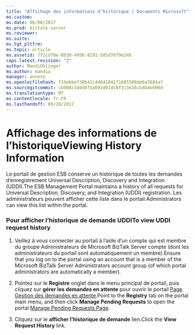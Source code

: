 ```yaml
---
title: "Affichage des informations d’historique | Documents Microsoft"
ms.custom: 
ms.date: 06/08/2017
ms.prod: biztalk-server
ms.reviewer: 
ms.suite: 
ms.tgt_pltfrm: 
ms.topic: article
ms.assetid: 7f2cd70e-8830-4956-8291-585d76f9e24b
caps.latest.revision: "2"
author: MandiOhlinger
ms.author: mandia
manager: anneta
ms.openlocfilehash: f19ebbef38b41c44041841f1605500ab6a3884a7
ms.sourcegitcommit: cb908c540d8f1a692d01dc8f313e16cb4b4e696d
ms.translationtype: MT
ms.contentlocale: fr-FR
ms.lasthandoff: 09/20/2017
---
```

# <a name="viewing-history-information"></a><span data-ttu-id="6fd53-102">Affichage des informations de l’historique</span><span class="sxs-lookup"><span data-stu-id="6fd53-102">Viewing History Information</span></span>
<span data-ttu-id="6fd53-103">Le portail de gestion ESB conserve un historique de toutes les demandes d’enregistrement Universal Description, Discovery and Integration (UDDI).</span><span class="sxs-lookup"><span data-stu-id="6fd53-103">The ESB Management Portal maintains a history of all requests for Universal Description, Discovery, and Integration (UDDI) registration.</span></span> <span data-ttu-id="6fd53-104">Les administrateurs peuvent afficher cette liste dans le portail.</span><span class="sxs-lookup"><span data-stu-id="6fd53-104">Administrators can view this list within the portal.</span></span>  
  
### <a name="to-view-uddi-request-history"></a><span data-ttu-id="6fd53-105">Pour afficher l’historique de demande UDDI</span><span class="sxs-lookup"><span data-stu-id="6fd53-105">To view UDDI request history</span></span>  
  
1.  <span data-ttu-id="6fd53-106">Veillez à vous connecter au portail à l’aide d’un compte qui est membre du groupe Administrateurs de Microsoft BizTalk Server compte (dont les administrateurs du portail sont automatiquement un membre).</span><span class="sxs-lookup"><span data-stu-id="6fd53-106">Ensure that you log on to the portal using an account that is a member of the Microsoft BizTalk Server Administrators account group (of which portal administrators are automatically a member).</span></span>  
  
2.  <span data-ttu-id="6fd53-107">Pointez sur le **Registre** onglet dans le menu principal de portail, puis cliquez sur **gérer les demandes en attente** pour ouvrir le portail [Page Gestion des demandes en attente](../esb-toolkit/manage-pending-requests-page.md).</span><span class="sxs-lookup"><span data-stu-id="6fd53-107">Point to the **Registry** tab on the portal main menu, and then click **Manage Pending Requests** to open the portal [Manage Pending Requests Page](../esb-toolkit/manage-pending-requests-page.md).</span></span>  
  
3.  <span data-ttu-id="6fd53-108">Cliquez sur le **afficher l’historique de demande** lien.</span><span class="sxs-lookup"><span data-stu-id="6fd53-108">Click the **View Request History** link.</span></span>